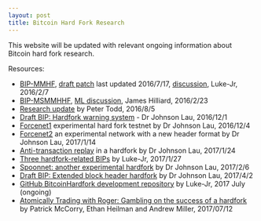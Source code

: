 ```yaml
---
layout: post
title: Bitcoin Hard Fork Research
---
```


This website will be updated with relevant ongoing information about Bitcoin hard fork research.

Resources: 

- [BIP-MMHF](https://github.com/luke-jr/bips/blob/bip-mmhf/bip-mmhf.mediawiki), [draft patch](https://github.com/luke-jr/bitcoin/compare/bc94b87%E2%80%A6luke-jr:hardfork2016) last updated 2016/7/17, [discussion](https://lists.linuxfoundation.org/pipermail/bitcoin-dev/2016-February/012377.html), Luke-Jr, 2016/2/7
- [BIP-MSMMHHF](https://github.com/jameshilliard/bips/blob/bip-msmmhhf/bip-msmmhhf.mediawiki), [ML discussion](https://lists.linuxfoundation.org/pipermail/bitcoin-dev/2016-February/012457.html), James Hilliard, 2016/2/23
- [Research update](https://petertodd.org/2016/hardforks-after-the-segwit-blocksize-increase) by Peter Todd, 2016/8/5
- [Draft BIP: Hardfork warning system](https://lists.linuxfoundation.org/pipermail/bitcoin-dev/2016-December/013332.html) - Dr Johnson Lau, 2016/12/1
- [Forcenet1](https://lists.linuxfoundation.org/pipermail/bitcoin-dev/2016-December/013338.html) experimental hard fork testnet by Dr Johnson Lau, 2016/12/4
- [Forcenet2](https://lists.linuxfoundation.org/pipermail/bitcoin-dev/2017-January/013472.html) an experimental network with a new header format by Dr Johnson Lau, 2017/1/14
- [Anti-transaction replay](https://lists.linuxfoundation.org/pipermail/bitcoin-dev/2017-January/013473.html) in a hardfork by Dr Johnson Lau, 2017/1/24
- [Three hardfork-related BIPs](https://lists.linuxfoundation.org/pipermail/bitcoin-dev/2017-January/013496.html) by Luke-Jr, 2017/1/27
- [Spoonnet: another experimental hardfork](https://lists.linuxfoundation.org/pipermail/bitcoin-dev/2017-February/013542.html) by Dr Johnson Lau, 2017/2/6
- [Draft BIP: Extended block header hardfork](https://lists.linuxfoundation.org/pipermail/bitcoin-dev/2017-April/013964.html) by Dr Johnson Lau, 2017/4/2
- [GitHub BitcoinHardfork development repository](https://github.com/BitcoinHardfork/bitcoin) by Luke-Jr, 2017 July (ongoing)
- [Atomically Trading with Roger: Gambling on the success of a hardfork](http://homepages.cs.ncl.ac.uk/patrick.mc-corry/atomically-trading-roger.pdf) by Patrick McCorry, Ethan Heilman and Andrew Miller, 2017/07/12
